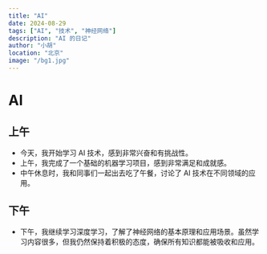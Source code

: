 ```yaml
---
title: "AI"
date: 2024-08-29
tags: ["AI", "技术", "神经网络"]
description: "AI 的日记"
author: "小胡"
location: "北京"
image: "/bg1.jpg"
---
```


# AI

## 上午

- 今天，我开始学习 AI 技术，感到非常兴奋和有挑战性。
- 上午，我完成了一个基础的机器学习项目，感到非常满足和成就感。
- 中午休息时，我和同事们一起出去吃了午餐，讨论了 AI 技术在不同领域的应用。

## 下午

- 下午，我继续学习深度学习，了解了神经网络的基本原理和应用场景。虽然学习内容很多，但我仍然保持着积极的态度，确保所有知识都能被吸收和应用。
